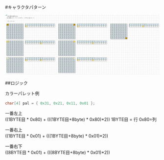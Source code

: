 #キャラクタパターン

![概要](概要.png "概要")


##ロジック

カラーパレット例<br>
```c
char[4] pal = { 0x31, 0x21, 0x11, 0x01 };
```

一番左上<br>
	((1BYTE目  * 0x80) + (((1BYTE目+8byte) * 0x80)*2))
	1BYTE目 = 行
	0x80=列

一番右上<br>
	((1BYTE目  * 0x01) + (((1BYTE目+8byte) * 0x01)*2))

一番右下<br>
	((8BYTE目  * 0x01) + (((8BYTE目+8byte) * 0x01)*2))

